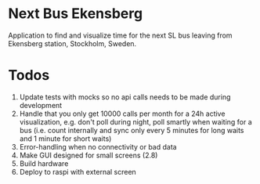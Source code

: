 # Next Bus Ekensberg
Application to find and visualize time for the next SL bus leaving from Ekensberg station, Stockholm, Sweden. 

# Todos
1. Update tests with mocks so no api calls needs to be made during development
1. Handle that you only get 10000 calls per month for a 24h active visualization, e.g. don't poll during night, poll smartly when waiting for a bus (i.e. count internally and sync only every 5 minutes for long waits and 1 minute for short waits)
1. Error-handling when no connectivity or bad data
1. Make GUI designed for small screens (2.8)
1. Build hardware
1. Deploy to raspi with external screen